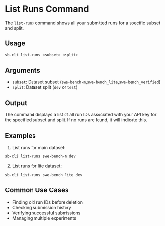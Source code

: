 # List Runs Command

The `list-runs` command shows all your submitted runs for a specific subset and split.

## Usage

```bash
sb-cli list-runs <subset> <split>
```

## Arguments

- `subset`: Dataset subset (`swe-bench-m`,`swe-bench_lite`,`swe-bench_verified`)
- `split`: Dataset split (`dev` or `test`)

## Output

The command displays a list of all run IDs associated with your API key for the specified subset and split. If no runs are found, it will indicate this.

## Examples

1. List runs for main dataset:
```bash
sb-cli list-runs swe-bench-m dev
```

2. List runs for lite dataset:
```bash
sb-cli list-runs swe-bench_lite dev
```

## Common Use Cases

- Finding old run IDs before deletion
- Checking submission history
- Verifying successful submissions
- Managing multiple experiments
